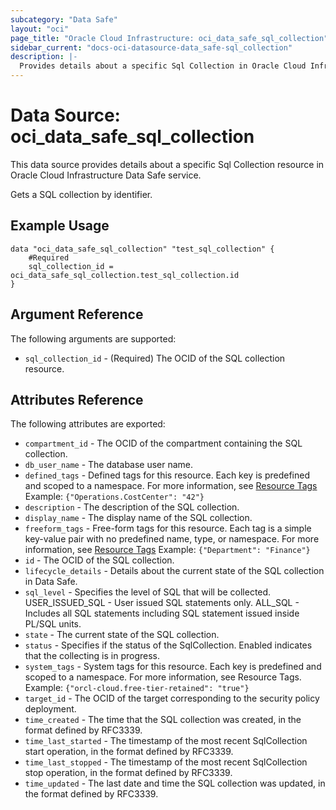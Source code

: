 ```yaml
---
subcategory: "Data Safe"
layout: "oci"
page_title: "Oracle Cloud Infrastructure: oci_data_safe_sql_collection"
sidebar_current: "docs-oci-datasource-data_safe-sql_collection"
description: |-
  Provides details about a specific Sql Collection in Oracle Cloud Infrastructure Data Safe service
---
```


# Data Source: oci_data_safe_sql_collection
This data source provides details about a specific Sql Collection resource in Oracle Cloud Infrastructure Data Safe service.

Gets a SQL collection by identifier.

## Example Usage

```hcl
data "oci_data_safe_sql_collection" "test_sql_collection" {
	#Required
	sql_collection_id = oci_data_safe_sql_collection.test_sql_collection.id
}
```

## Argument Reference

The following arguments are supported:

* `sql_collection_id` - (Required) The OCID of the SQL collection resource.


## Attributes Reference

The following attributes are exported:

* `compartment_id` - The OCID of the compartment containing the SQL collection.
* `db_user_name` - The database user name.
* `defined_tags` - Defined tags for this resource. Each key is predefined and scoped to a namespace. For more information, see [Resource Tags](https://docs.cloud.oracle.com/iaas/Content/General/Concepts/resourcetags.htm) Example: `{"Operations.CostCenter": "42"}` 
* `description` - The description of the SQL collection.
* `display_name` - The display name of the SQL collection.
* `freeform_tags` - Free-form tags for this resource. Each tag is a simple key-value pair with no predefined name, type, or namespace. For more information, see [Resource Tags](https://docs.cloud.oracle.com/iaas/Content/General/Concepts/resourcetags.htm)  Example: `{"Department": "Finance"}` 
* `id` - The OCID of the SQL collection.
* `lifecycle_details` - Details about the current state of the SQL collection in Data Safe.
* `sql_level` - Specifies the level of SQL that will be collected. USER_ISSUED_SQL - User issued SQL statements only. ALL_SQL - Includes all SQL statements including SQL statement issued inside PL/SQL units. 
* `state` - The current state of the SQL collection.
* `status` - Specifies if the status of the SqlCollection. Enabled indicates that the collecting is in progress.
* `system_tags` - System tags for this resource. Each key is predefined and scoped to a namespace. For more information, see Resource Tags. Example: `{"orcl-cloud.free-tier-retained": "true"}` 
* `target_id` - The OCID of the target corresponding to the security policy deployment.
* `time_created` - The time that the SQL collection was created, in the format defined by RFC3339.
* `time_last_started` - The timestamp of the most recent SqlCollection start operation, in the format defined by RFC3339.
* `time_last_stopped` - The timestamp of the most recent SqlCollection stop operation, in the format defined by RFC3339.
* `time_updated` - The last date and time the SQL collection was updated, in the format defined by RFC3339.


